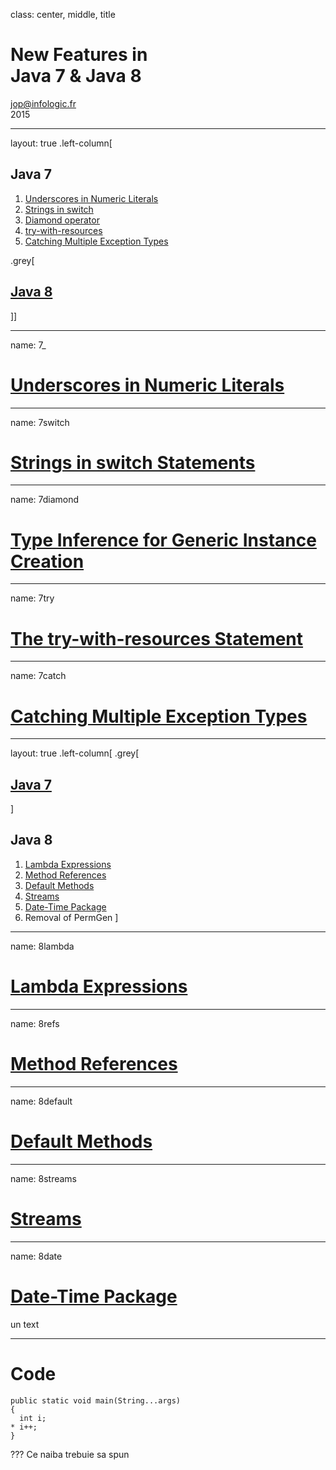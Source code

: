 class: center, middle, title
# New Features in<br>Java 7 & Java 8

[jop@infologic.fr](mailto:jop@infologic.fr)<br>2015

---
layout: true
.left-column[
## Java 7
1. [Underscores in Numeric Literals](#7_)
1. [Strings in switch](#7switch)
1. [Diamond operator](#7diamond)
1. [try-with-resources](#7try)
1. [Catching Multiple Exception Types](#7catch)

.grey[
## [Java 8](#8lambda)
]]

---
name: 7_
# [Underscores in Numeric Literals](http://docs.oracle.com/javase/7/docs/technotes/guides/language/underscores-literals.html)

---
name: 7switch
# [Strings in switch Statements](http://docs.oracle.com/javase/7/docs/technotes/guides/language/strings-switch.html)

---
name: 7diamond
# [Type Inference for Generic Instance Creation](http://docs.oracle.com/javase/7/docs/technotes/guides/language/type-inference-generic-instance-creation.html)

---
name: 7try
# [The try-with-resources Statement](http://docs.oracle.com/javase/7/docs/technotes/guides/language/try-with-resources.html)

---
name: 7catch
# [Catching Multiple Exception Types](http://docs.oracle.com/javase/7/docs/technotes/guides/language/catch-multiple.html)

---
layout: true
.left-column[
.grey[
## [Java 7](#7_)
]
## Java 8
1. [Lambda Expressions](#8lambda)
1. [Method References](#8refs)
1. [Default Methods](#8default)
1. [Streams](#8streams)
1. [Date-Time Package](#8date)
1. Removal of PermGen
]

---
name: 8lambda
# [Lambda Expressions](http://docs.oracle.com/javase/tutorial/java/javaOO/lambdaexpressions.html)

---
name: 8refs
# [Method References](http://docs.oracle.com/javase/tutorial/java/javaOO/methodreferences.html)

---
name: 8default
# [Default Methods](http://docs.oracle.com/javase/tutorial/java/IandI/defaultmethods.html)

---
name: 8streams
# [Streams](http://docs.oracle.com/javase/8/docs/technotes/guides/language/lambda_api_jdk8.html)

---
name: 8date
# [Date-Time Package](http://docs.oracle.com/javase/8/docs/technotes/guides/datetime/index.html)
un text

---

# Code
```
public static void main(String...args)
{
  int i;
* i++;
}
```

???
Ce naiba trebuie sa spun
